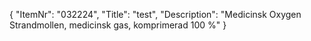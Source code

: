 {
  "ItemNr": "032224",
  "Title": "test",
  "Description": "Medicinsk Oxygen Strandmollen, medicinsk gas, komprimerad 100 %"
}